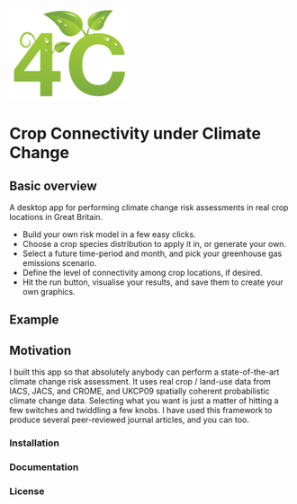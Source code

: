 <p align="left">
  <img width="212" height="166"  src="https://github.com/pskelsey/4C/blob/gh-pages/4CLogo.png">
</p>


# Crop Connectivity under Climate Change

## Basic overview
A desktop app for performing climate change risk assessments in real crop locations in Great Britain. 
* Build your own risk model in a few easy clicks.
* Choose a crop species distribution to apply it in, or generate your own.
* Select a future time-period and month, and pick your greenhouse gas emissions scenario.
* Define the level of connectivity among crop locations, if desired.
* Hit the run button, visualise your results, and save them to create your own graphics. 

## Example



## Motivation
I built this app so that absolutely anybody can perform a state-of-the-art climate change risk assessment. It uses real crop / land-use data from IACS, JACS, and CROME, and UKCP09 spatially coherent probabilistic climate change data. Selecting what you want is just a matter of hitting a few switches and twiddling a few knobs. I have used this framework to produce several peer-reviewed journal articles, and you can too. 

### Installation


### Documentation


### License
